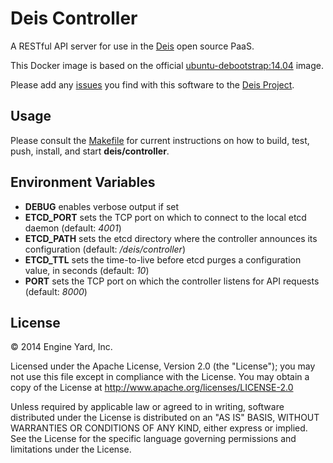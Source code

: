 # Deis Controller

A RESTful API server for use in the [Deis](http://deis.io) open source PaaS.


This Docker image is based on the official
[ubuntu-debootstrap:14.04](https://registry.hub.docker.com/_/ubuntu/) image.

Please add any [issues](https://github.com/deis/deis/issues) you find with this software to
the [Deis Project](https://github.com/deis/deis).

## Usage

Please consult the [Makefile](Makefile) for current instructions on how to build, test, push,
install, and start **deis/controller**.

## Environment Variables

* **DEBUG** enables verbose output if set
* **ETCD_PORT** sets the TCP port on which to connect to the local etcd
  daemon (default: *4001*)
* **ETCD_PATH** sets the etcd directory where the controller announces
  its configuration (default: */deis/controller*)
* **ETCD_TTL** sets the time-to-live before etcd purges a configuration
  value, in seconds (default: *10*)
* **PORT** sets the TCP port on which the controller listens for API
  requests (default: *8000*)

## License

© 2014 Engine Yard, Inc.

Licensed under the Apache License, Version 2.0 (the "License"); you may
not use this file except in compliance with the License. You may obtain
a copy of the License at <http://www.apache.org/licenses/LICENSE-2.0>

Unless required by applicable law or agreed to in writing, software
distributed under the License is distributed on an "AS IS" BASIS,
WITHOUT WARRANTIES OR CONDITIONS OF ANY KIND, either express or implied.
See the License for the specific language governing permissions and
limitations under the License.
